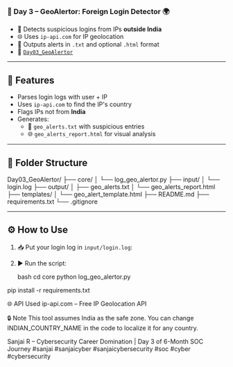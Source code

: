 ### 📅 Day 3 – GeoAlertor: Foreign Login Detector 🌍

- 🚨 Detects suspicious logins from IPs **outside India**
- 🌐 Uses `ip-api.com` for IP geolocation
- 📄 Outputs alerts in `.txt` and optional `.html` format
- 📁 [`Day03_GeoAlertor`](./Day03_GeoAlertor/)

---

## 🧠 Features
- Parses login logs with user + IP
- Uses `ip-api.com` to find the IP's country
- Flags IPs not from **India**
- Generates:
  - 📄 `geo_alerts.txt` with suspicious entries
  - 🌐 `geo_alerts_report.html` for visual analysis

---

## 📂 Folder Structure
Day03_GeoAlertor/
├── core/
│ └── log_geo_alertor.py
├── input/
│ └── login.log
├── output/
│ ├── geo_alerts.txt
│ └── geo_alerts_report.html
├── templates/
│ └── geo_alert_template.html
├── README.md
├── requirements.txt
└── .gitignore


---

## ⚙️ How to Use

1. 📥 Put your login log in `input/login.log`:


2. ▶️ Run the script:

   bash
cd core
python log_geo_alertor.py

pip install -r requirements.txt


🌐 API Used
ip-api.com – Free IP Geolocation API

🔒 Note
This tool assumes India as the safe zone. You can change INDIAN_COUNTRY_NAME in the code to localize it for any country.

Sanjai R 
– Cybersecurity Career Domination | Day 3 of 6-Month SOC Journey
#sanjai #sanjaicyber #sanjaicybersecurity
#soc #cyber #cybersecurity